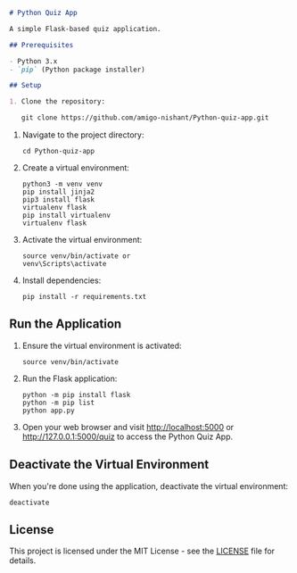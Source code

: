 ```markdown
# Python Quiz App

A simple Flask-based quiz application.

## Prerequisites

- Python 3.x
- `pip` (Python package installer)

## Setup

1. Clone the repository:

   git clone https://github.com/amigo-nishant/Python-quiz-app.git
```

1. Navigate to the project directory:
    
    ```
    cd Python-quiz-app
    ```
    
2. Create a virtual environment:
    
    ```
    python3 -m venv venv
    pip install jinja2
    pip3 install flask 
    virtualenv flask
    pip install virtualenv
    virtualenv flask

    ```
    
3. Activate the virtual environment:
    
    ```
    source venv/bin/activate or
    venv\Scripts\activate
    ```
    
4. Install dependencies:
    
    ```
    pip install -r requirements.txt
    ```
    

## **Run the Application**

1. Ensure the virtual environment is activated:
    
    ```
    source venv/bin/activate
    ```
    
2. Run the Flask application:
    
    ```
    python -m pip install flask
    python -m pip list
    python app.py
    ```
    
3. Open your web browser and visit [http://localhost:5000](http://localhost:5000/) or http://127.0.0.1:5000/quiz to access the Python Quiz App.

## **Deactivate the Virtual Environment**

When you're done using the application, deactivate the virtual environment:

```
deactivate
```

## **License**

This project is licensed under the MIT License - see the [LICENSE](https://chat.openai.com/c/LICENSE) file for details.
